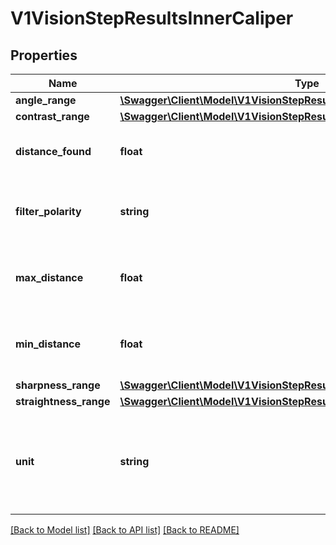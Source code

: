 # V1VisionStepResultsInnerCaliper

## Properties
Name | Type | Description | Notes
------------ | ------------- | ------------- | -------------
**angle_range** | [**\Swagger\Client\Model\V1VisionStepResultsInnerCaliperAngleRange**](V1VisionStepResultsInnerCaliperAngleRange.md) |  | [optional] 
**contrast_range** | [**\Swagger\Client\Model\V1VisionStepResultsInnerCaliperContrastRange**](V1VisionStepResultsInnerCaliperContrastRange.md) |  | [optional] 
**distance_found** | **float** | The distance found between the found edges | [optional] 
**filter_polarity** | **string** | The configured polarity for finding edges | [optional] [default to 'LIGHT TO DARK']
**max_distance** | **float** | The maximum allowed distance threshold | [optional] 
**min_distance** | **float** | The minumum allowed distance threshold | [optional] 
**sharpness_range** | [**\Swagger\Client\Model\V1VisionStepResultsInnerCaliperSharpnessRange**](V1VisionStepResultsInnerCaliperSharpnessRange.md) |  | [optional] 
**straightness_range** | [**\Swagger\Client\Model\V1VisionStepResultsInnerCaliperStraightnessRange**](V1VisionStepResultsInnerCaliperStraightnessRange.md) |  | [optional] 
**unit** | **string** | The measurement unit of the distance found and the min and max distance threshold | [optional] 

[[Back to Model list]](../README.md#documentation-for-models) [[Back to API list]](../README.md#documentation-for-api-endpoints) [[Back to README]](../README.md)



